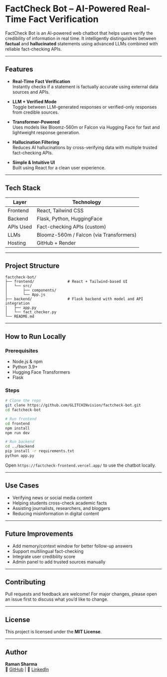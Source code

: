 # FactCheck Bot – AI-Powered Real-Time Fact Verification

FactCheck Bot is an AI-powered web chatbot that helps users verify the credibility of information in real time. It intelligently distinguishes between **factual** and **hallucinated** statements using advanced LLMs combined with reliable fact-checking APIs.

---

##  Features

-  **Real-Time Fact Verification**  
  Instantly checks if a statement is factually accurate using external data sources and APIs.

-  **LLM + Verified Mode**  
  Toggle between LLM-generated responses or verified-only responses from credible sources.

-  **Transformer-Powered**  
  Uses models like Bloomz-560m or Falcon via Hugging Face for fast and lightweight response generation.

-  **Hallucination Filtering**  
  Reduces AI hallucinations by cross-verifying data with multiple trusted fact-checking APIs.

-  **Simple & Intuitive UI**  
  Built using React for a clean user experience.

---

##  Tech Stack

| Layer         | Technology                    |
|---------------|-------------------------------|
| Frontend      | React, Tailwind CSS           |
| Backend       | Flask, Python, HuggingFace    |
| APIs Used     | Fact-checking APIs (custom)   |
| LLMs          | Bloomz-560m / Falcon (via Transformers) |
| Hosting       | GitHub + Render  |

---

##  Project Structure

```
factcheck-bot/
├── frontend/               # React + Tailwind-based UI
│   └── src/
│       ├── components/
│       └── App.js
├── backend/                # Flask backend with model and API integration
│   ├── app.py
│   └── fact_checker.py
└── README.md
```

---

##  How to Run Locally

### Prerequisites
- Node.js & npm
- Python 3.9+
- Hugging Face Transformers
- Flask

### Steps

```bash
# Clone the repo
git clone https://github.com/GLITCHINvision/factcheck-bot.git
cd factcheck-bot

# Run frontend
cd frontend
npm install
npm run dev

# Run backend
cd ../backend
pip install -r requirements.txt
python app.py
```

Open `https://factcheck-frontend.vercel.app/` to use the chatbot locally.

---

##  Use Cases

- Verifying news or social media content
- Helping students cross-check academic facts
- Assisting journalists, researchers, and bloggers
- Reducing misinformation in digital content

---

##  Future Improvements

-  Add memory/context window for better follow-up answers  
-  Support multilingual fact-checking  
-  Integrate user credibility score  
-  Admin panel to add trusted sources manually

---

##  Contributing

Pull requests and feedback are welcome! For major changes, please open an issue first to discuss what you’d like to change.

---

##  License

This project is licensed under the **MIT License**.

---

##  Author

**Raman Sharma**  
🔗 [GitHub](https://github.com/GLITCHINvision) | 🔗 [LinkedIn](https://www.linkedin.com/in/raman-sharma-71371024a/)

